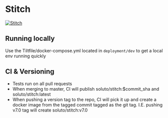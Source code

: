 # Stitch

[![Stitch](https://circleci.com/gh/Soluto/agogos/tree/stitch.svg?style=svg)](https://circleci.com/gh/Soluto/agogos/tree/stitch)

## Running locally

Use the Tiltfile/docker-compose.yml located in `deployment/dev` to get a local env running quickly

## CI & Versioning

-   Tests run on all pull requests
-   When merging to master, CI will publish soluto/stitch:\$commit_sha and soluto/stitch:latest
-   When pushing a version tag to the repo, CI will pick it up and create a docker image from the tagged commit tagged as the git tag. I.E. pushing v7.0 tag will create soluto/stitch:v7.0
